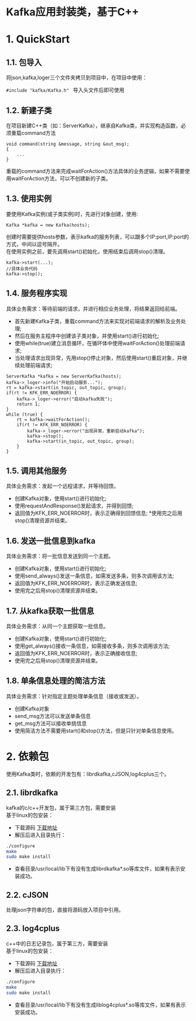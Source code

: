 Kafka应用封装类，基于C++
==

# 1. QuickStart
## 1.1. 包导入
将json,kafka,loger三个文件夹拷贝到项目中，在项目中使用：<br>
<code>
#include "kafka/Kafka.h"
</code>
导入头文件后即可使用

## 1.2. 新建子类
在项目新建C++类（如：ServerKafka），继承自Kafka类，并实现构造函数，必须重载command方法<br>
```
void command(string &message, string &out_msg);
{
    ...
}
```
重载的command方法来完成waitForAction()方法具体的业务逻辑，如果不需要使用waitForAction方法，可以不创建新的子类。

## 1.3. 使用实例
要使用Kafka实例(或子类实例)时，先进行对象创建，使用:
```
Kafka *kafka = new Kafka(hosts);
```
创建时需要提供hosts参数，表示kafka的服务列表，可以跟多个IP:port,IP:port的方式，中间以逗号隔开。<br>
在使用实例之前，要先调用start()初始化，使用结束后调用stop()清理。
```
kafka->start(...);
//具体业务代码
kafka->stop();
```

## 1.4. 服务程序实现
具体业务需求：等待前端的请求，并进行相应业务处理，将结果返回给前端。<br>
* 首先新建Kafka子类，重载command方法来实现对前端请求的解析及业务处理;
* 然后在服务主程序中创建该子类对象，并使用start()进行初始化;
* 使用while(true)建立消息循环，在循环体中使用waitForAction()处理前端请求;
* 当处理请求出现异常，先用stop()停止对象，然后使用start()重启对象，并继续处理前端请求;
```
ServerKafka *kafka = new ServerKafka(hosts);
kafka->_loger->info("开始启动服务...");
rt = kafka->start(in_topic, out_topic, group);
if(rt != KFK_ERR_NOERROR) {
    kafka->_loger->error("启动kafka失败");
    return 1;
}
while (true) {
    rt = kafka->waitForAction();
    if(rt != KFK_ERR_NOERROR) {
        kafka->_loger->error("出现异常，重新启动kafka");
        kafka->stop();
        kafka->start(in_topic, out_topic, group);
    }
}
```

## 1.5. 调用其他服务
具体业务需求：发起一个远程请求，并等待回馈。<br>
* 创建Kafka对象，使用start()进行初始化;
* 使用requestAndResponse()发起请求，并得到回馈;
*  返回值为KFK_ERR_NOERROR时，表示正确得到回馈信息;
*使用完之后用stop()清理资源并结束。

## 1.6. 发送一批信息到kafka
具体业务需求：将一批信息发送到同一个主题。<br>
* 创建Kafka对象，使用start()进行初始化;
* 使用send_always()发送一条信息，如需发送多条，则多次调用该方法;
* 返回值为KFK_ERR_NOERROR时，表示正确发送信息;
* 使用完之后用stop()清理资源并结束。

## 1.7. 从kafka获取一批信息
具体业务需求：从同一个主题获取一批信息。<br>
* 创建Kafka对象，使用start()进行初始化;
* 使用get_always()接收一条信息，如需接收多条，则多次调用该方法;
* 返回值为KFK_ERR_NOERROR时，表示正确接收信息;
* 使用完之后用stop()清理资源并结束。

## 1.8. 单条信息处理的简洁方法
具体业务需求：针对指定主题处理单条信息（接收或发送）。<br>
* 创建Kafka对象
* send_msg方法可以发送单条信息
* get_msg方法可以接收单挑信息
* 使用简洁方法不需要用start()和stop()方法，但是只针对单条信息使用。

# 2. 依赖包
使用Kafka类时，依赖的开发包有：librdkafka,cJSON,log4cplus三个。
## 2.1. librdkafka
kafka的c/c++开发包，属于第三方包，需要安装<br>
基于linux的包安装：<br>
* 下载源码 [下载地址](https://github.com/edenhill/librdkafka)
* 解压后进入目录执行：
```Bash
./configure
make
sudo make install
```
* 查看目录/usr/local/lib下有没有生成librdkafka*.so等库文件，如果有表示安装成功。

## 2.2. cJSON
处理json字符串的包，直接将源码放入项目中引用。

## 2.3. log4cplus
c++中的日志记录包，属于第三方，需要安装<br>
基于linux的包安装：<br>
* 下载源码 [下载地址](https://sourceforge.net/projects/log4cplus/files/log4cplus-stable/)
* 解压后进入目录执行：
```Bash
./configure
make
sudo make install
```
* 查看目录/usr/local/lib下有没有生成liblog4cplus*.so等库文件，如果有表示安装成功。